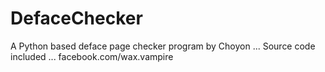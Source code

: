 # DefaceChecker
A Python based deface page checker program by Choyon ...
Source code included ...
facebook.com/wax.vampire
